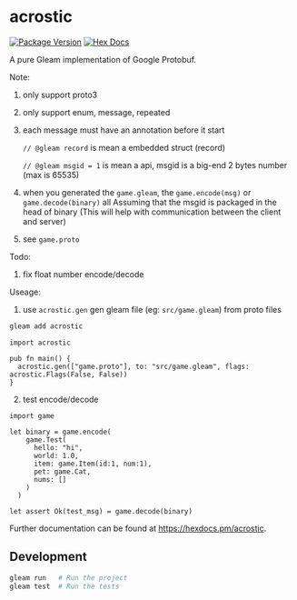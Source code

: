 # acrostic

[![Package Version](https://img.shields.io/hexpm/v/acrostic)](https://hex.pm/packages/acrostic)
[![Hex Docs](https://img.shields.io/badge/hex-docs-ffaff3)](https://hexdocs.pm/acrostic/)

A pure Gleam implementation of Google Protobuf.


Note:

1. only support proto3
2. only support enum, message, repeated
3. each message must have an annotation before it start

    `// @gleam record` is mean a embedded struct (record)

    `// @gleam msgid = 1` is mean a api, msgid is a big-end 2 bytes number (max is 65535)

4. when you generated the `game.gleam`, the `game.encode(msg)` or `game.decode(binary)` all Assuming that the msgid is packaged in the head of binary (This will help with communication between the client and server)
5. see `game.proto`


Todo:
  
1. fix float number encode/decode

Useage:
1. use `acrostic.gen` gen gleam file (eg: `src/game.gleam`) from proto files

```sh
gleam add acrostic
```
```gleam
import acrostic

pub fn main() {
  acrostic.gen(["game.proto"], to: "src/game.gleam", flags: acrostic.Flags(False, False))
}
```

2. test encode/decode
```gleam
import game

let binary = game.encode(
    game.Test(
      hello: "hi",
      world: 1.0,
      item: game.Item(id:1, num:1),
      pet: game.Cat,
      nums: []
    )
  )

let assert Ok(test_msg) = game.decode(binary)

```

Further documentation can be found at <https://hexdocs.pm/acrostic>.

## Development

```sh
gleam run   # Run the project
gleam test  # Run the tests
```
